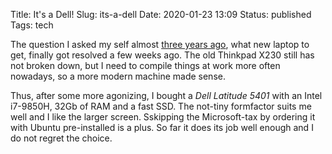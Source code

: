 Title: It's a Dell!
Slug: its-a-dell
Date: 2020-01-23 13:09
Status: published
Tags: tech

The question I asked my self almost [three years ago](/new-laptop), what new laptop to get, finally got resolved a few weeks ago.
The old Thinkpad X230 still has not broken down, but I need to compile things at work more often nowadays, so a more modern machine made
sense.

Thus, after some more agonizing, I bought a *Dell Latitude 5401* with an Intel i7-9850H, 32Gb of RAM and a fast SSD. The not-tiny formfactor suits
me well and I like the larger screen. Sskipping the Microsoft-tax by ordering it with Ubuntu pre-installed is a plus. So far it does its job well
enough and I do not regret the choice.

